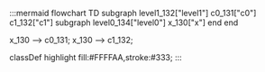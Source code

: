:::mermaid
flowchart TD
  subgraph level1_132["level1"]
    c0_131["c0"]
    c1_132["c1"]
    subgraph level0_134["level0"]
      x_130["x"]
    end
  end

  x_130 --> c0_131;
  x_130 --> c1_132;

  classDef highlight fill:#FFFFAA,stroke:#333;
:::